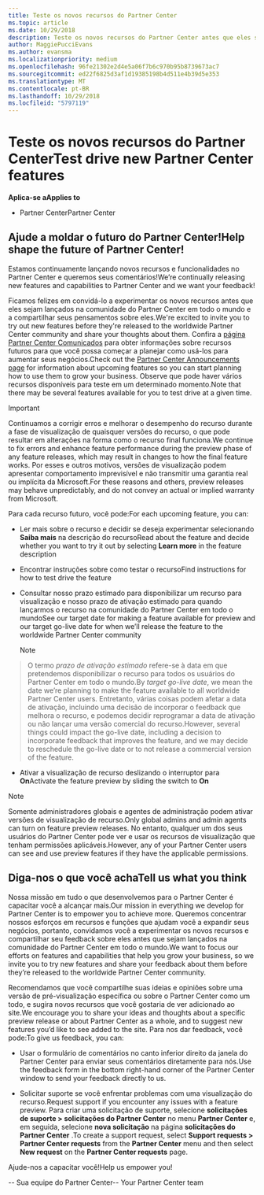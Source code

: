 ```yaml
---
title: Teste os novos recursos do Partner Center
ms.topic: article
ms.date: 10/29/2018
description: Teste os novos recursos do Partner Center antes que eles sejam lançados e conte-nos sua opinião. Ajude a moldar o futuro do Partner Center!
author: MaggiePucciEvans
ms.author: evansma
ms.localizationpriority: medium
ms.openlocfilehash: 96fe21302e2d4e5a06f7b6c970b95b8739673ac7
ms.sourcegitcommit: ed22f6825d3af1d19385198b4d511e4b39d5e353
ms.translationtype: MT
ms.contentlocale: pt-BR
ms.lasthandoff: 10/29/2018
ms.locfileid: "5797119"
---
```

# <a name="test-drive-new-partner-center-features"></a><span data-ttu-id="e2436-104">Teste os novos recursos do Partner Center</span><span class="sxs-lookup"><span data-stu-id="e2436-104">Test drive new Partner Center features</span></span>

**<span data-ttu-id="e2436-105">Aplica-se a</span><span class="sxs-lookup"><span data-stu-id="e2436-105">Applies to</span></span>**

- <span data-ttu-id="e2436-106">Partner Center</span><span class="sxs-lookup"><span data-stu-id="e2436-106">Partner Center</span></span>

## <a name="help-shape-the-future-of-partner-center"></a><span data-ttu-id="e2436-107">Ajude a moldar o futuro do Partner Center!</span><span class="sxs-lookup"><span data-stu-id="e2436-107">Help shape the future of Partner Center!</span></span>

<span data-ttu-id="e2436-108">Estamos continuamente lançando novos recursos e funcionalidades no Partner Center e queremos seus comentários!</span><span class="sxs-lookup"><span data-stu-id="e2436-108">We’re continually releasing new features and capabilities to Partner Center and we want your feedback!</span></span> 

<span data-ttu-id="e2436-109">Ficamos felizes em convidá-lo a experimentar os novos recursos antes que eles sejam lançados na comunidade do Partner Center em todo o mundo e a compartilhar seus pensamentos sobre eles.</span><span class="sxs-lookup"><span data-stu-id="e2436-109">We're excited to invite you to try out new features before they're released to the worldwide Partner Center community and share your thoughts about them.</span></span> <span data-ttu-id="e2436-110">Confira a [página Partner Center Comunicados](https://partnercenter.microsoft.com/pcv/announcements) para obter informações sobre recursos futuros para que você possa começar a planejar como usá-los para aumentar seus negócios.</span><span class="sxs-lookup"><span data-stu-id="e2436-110">Check out the [Partner Center Announcements page](https://partnercenter.microsoft.com/pcv/announcements) for information about upcoming features so you can start planning how to use them to grow your business.</span></span> <span data-ttu-id="e2436-111">Observe que pode haver vários recursos disponíveis para teste em um determinado momento.</span><span class="sxs-lookup"><span data-stu-id="e2436-111">Note that there may be several features available for you to test drive at a given time.</span></span>

> [!IMPORTANT]  
> <span data-ttu-id="e2436-112">Continuamos a corrigir erros e melhorar o desempenho do recurso durante a fase de visualização de quaisquer versões do recurso, o que pode resultar em alterações na forma como o recurso final funciona.</span><span class="sxs-lookup"><span data-stu-id="e2436-112">We continue to fix errors and enhance feature performance during the preview phase of any feature releases, which may result in changes to how the final feature works.</span></span> <span data-ttu-id="e2436-113">Por esses e outros motivos, versões de visualização podem apresentar comportamento imprevisível e não transmitir uma garantia real ou implícita da Microsoft.</span><span class="sxs-lookup"><span data-stu-id="e2436-113">For these reasons and others, preview releases may behave unpredictably, and do not convey an actual or implied warranty from Microsoft.</span></span>

<span data-ttu-id="e2436-114">Para cada recurso futuro, você pode:</span><span class="sxs-lookup"><span data-stu-id="e2436-114">For each upcoming feature, you can:</span></span>

-   <span data-ttu-id="e2436-115">Ler mais sobre o recurso e decidir se deseja experimentar selecionando **Saiba mais** na descrição do recurso</span><span class="sxs-lookup"><span data-stu-id="e2436-115">Read about the feature and decide whether you want to try it out by selecting **Learn more** in the feature description</span></span> 

-   <span data-ttu-id="e2436-116">Encontrar instruções sobre como testar o recurso</span><span class="sxs-lookup"><span data-stu-id="e2436-116">Find instructions for how to test drive the feature</span></span>

-   <span data-ttu-id="e2436-117">Consultar nosso prazo estimado para disponibilizar um recurso para visualização e nosso prazo de ativação estimado para quando lançarmos o recurso na comunidade do Partner Center em todo o mundo</span><span class="sxs-lookup"><span data-stu-id="e2436-117">See our target date for making a feature available for preview and our target go-live date for when we’ll release the feature to the worldwide Partner Center community</span></span> 

    > [!NOTE]  
>  <span data-ttu-id="e2436-118">O termo *prazo de ativação estimado* refere-se à data em que pretendemos disponibilizar o recurso para todos os usuários do Partner Center em todo o mundo.</span><span class="sxs-lookup"><span data-stu-id="e2436-118">By *target go-live date*, we mean the date we’re planning to make the feature available to all worldwide Partner Center users.</span></span> <span data-ttu-id="e2436-119">Entretanto, várias coisas podem afetar a data de ativação, incluindo uma decisão de incorporar o feedback que melhora o recurso, e podemos decidir reprogramar a data de ativação ou não lançar uma versão comercial do recurso.</span><span class="sxs-lookup"><span data-stu-id="e2436-119">However, several things could impact the go-live date, including a decision to incorporate feedback that improves the feature, and we may decide to reschedule the go-live date or to not release a commercial version of the feature.</span></span>  

-   <span data-ttu-id="e2436-120">Ativar a visualização de recurso deslizando o interruptor para **On**</span><span class="sxs-lookup"><span data-stu-id="e2436-120">Activate the feature preview by sliding the switch to **On**</span></span>

> [!NOTE]  
>  <span data-ttu-id="e2436-121">Somente administradores globais e agentes de administração podem ativar versões de visualização de recurso.</span><span class="sxs-lookup"><span data-stu-id="e2436-121">Only global admins and admin agents can turn on feature preview releases.</span></span> <span data-ttu-id="e2436-122">No entanto, qualquer um dos seus usuários do Partner Center pode ver e usar os recursos de visualização que tenham permissões aplicáveis.</span><span class="sxs-lookup"><span data-stu-id="e2436-122">However, any of your Partner Center users can see and use preview features if they have the applicable permissions.</span></span>
 
## <a name="tell-us-what-you-think"></a><span data-ttu-id="e2436-123">Diga-nos o que você acha</span><span class="sxs-lookup"><span data-stu-id="e2436-123">Tell us what you think</span></span>

<span data-ttu-id="e2436-124">Nossa missão em tudo o que desenvolvemos para o Partner Center é capacitar você a alcançar mais.</span><span class="sxs-lookup"><span data-stu-id="e2436-124">Our mission in everything we develop for Partner Center is to empower you to achieve more.</span></span> <span data-ttu-id="e2436-125">Queremos concentrar nossos esforços em recursos e funções que ajudam você a expandir seus negócios, portanto, convidamos você a experimentar os novos recursos e compartilhar seu feedback sobre eles antes que sejam lançados na comunidade do Partner Center em todo o mundo.</span><span class="sxs-lookup"><span data-stu-id="e2436-125">We want to focus our efforts on features and capabilities that help you grow your business, so we invite you to try new features and share your feedback about them before they’re released to the worldwide Partner Center community.</span></span> 

<span data-ttu-id="e2436-126">Recomendamos que você compartilhe suas ideias e opiniões sobre uma versão de pré-visualização específica ou sobre o Partner Center como um todo, e sugira novos recursos que você gostaria de ver adicionado ao site.</span><span class="sxs-lookup"><span data-stu-id="e2436-126">We encourage you to share your ideas and thoughts about a specific preview release or about Partner Center as a whole, and to suggest new features you’d like to see added to the site.</span></span> <span data-ttu-id="e2436-127">Para nos dar feedback, você pode:</span><span class="sxs-lookup"><span data-stu-id="e2436-127">To give us feedback, you can:</span></span>  

-   <span data-ttu-id="e2436-128">Usar o formulário de comentários no canto inferior direito da janela do Partner Center para enviar seus comentários diretamente para nós.</span><span class="sxs-lookup"><span data-stu-id="e2436-128">Use the feedback form in the bottom right-hand corner of the Partner Center window to send your feedback directly to us.</span></span> 

-   <span data-ttu-id="e2436-129">Solicitar suporte se você enfrentar problemas com uma visualização do recurso.</span><span class="sxs-lookup"><span data-stu-id="e2436-129">Request support if you encounter any issues with a feature preview.</span></span> <span data-ttu-id="e2436-130">Para criar uma solicitação de suporte, selecione **solicitações de suporte > solicitações do Partner Center** no menu **Partner Center** e, em seguida, selecione **nova solicitação** na página **solicitações do Partner Center** .</span><span class="sxs-lookup"><span data-stu-id="e2436-130">To create a support request, select **Support requests > Partner Center requests** from the **Partner Center** menu and then select **New request** on the **Partner Center requests** page.</span></span>

<span data-ttu-id="e2436-131">Ajude-nos a capacitar você!</span><span class="sxs-lookup"><span data-stu-id="e2436-131">Help us empower you!</span></span>

<span data-ttu-id="e2436-132">-- Sua equipe do Partner Center</span><span class="sxs-lookup"><span data-stu-id="e2436-132">-- Your Partner Center team</span></span>

